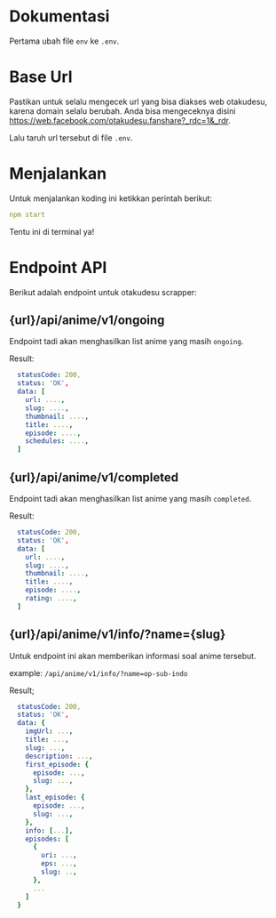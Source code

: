 # Dokumentasi

Pertama ubah file `env` ke `.env`.

# Base Url

Pastikan untuk selalu mengecek url yang bisa diakses web otakudesu, karena domain selalu berubah. Anda bisa mengeceknya disini https://web.facebook.com/otakudesu.fanshare?_rdc=1&_rdr.

Lalu taruh url tersebut di file `.env`.

# Menjalankan

Untuk menjalankan koding ini ketikkan perintah berikut:

```yaml
npm start
```

Tentu ini di terminal ya!

# Endpoint API

Berikut adalah endpoint untuk otakudesu scrapper:

## {url}/api/anime/v1/ongoing

Endpoint tadi akan menghasilkan list anime yang masih `ongoing`.

Result:

```yaml
  statusCode: 200,
  status: 'OK',
  data: [
    url: ....,
    slug: ....,
    thumbnail: ....,
    title: ....,
    episode: ....,
    schedules: ....,
  ]

```

## {url}/api/anime/v1/completed

Endpoint tadi akan menghasilkan list anime yang masih `completed`.

Result:

```yaml
  statusCode: 200,
  status: 'OK',
  data: [
    url: ....,
    slug: ....,
    thumbnail: ....,
    title: ....,
    episode: ....,
    rating: ....,
  ]

```

## {url}/api/anime/v1/info/?name={slug}

Untuk endpoint ini akan memberikan informasi soal anime tersebut.

example: `/api/anime/v1/info/?name=op-sub-indo`

Result;

```yaml
  statusCode: 200,
  status: 'OK',
  data: {
    imgUrl: ...,
    title: ...,
    slug: ...,
    description: ...,
    first_episode: {
      episode: ...,
      slug: ...,
    },
    last_episode: {
      episode: ...,
      slug: ...,
    },
    info: [...],
    episodes: [
      {
        uri: ...,
        eps: ...,
        slug: ..,
      },
      ...
    ]
  }
```
